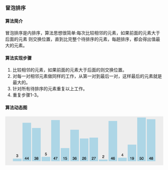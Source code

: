 ###    冒泡排序

####    算法简介
冒泡排序是内排序，算法思想很简单:每次比较相邻的元素，如果前面的元素大于后面的元素
则交换位置，直到比完整个待排序的元素，每趟排序，都会得出值最大的元素。
####    算法实现步骤
1.  比较相邻的元素，如果前面的元素大于后面的则交换位置。
2.  对每一对相邻元素做同样的工作，从第一对到最后一对，这样最后的元素就是最大的。
3.  针对所有待排序的元素重复以上工作。
4.  重复步骤1-3。
####    算法动态图
![bubbletSort](bubble.gif "插入排序")